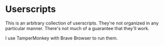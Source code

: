 # Userscripts

This is an arbitrary collection of userscripts.  They're not organized in any particular manner.  There's not much of a guarantee that they'll work.

I use TamperMonkey with Brave Browser to run them.
